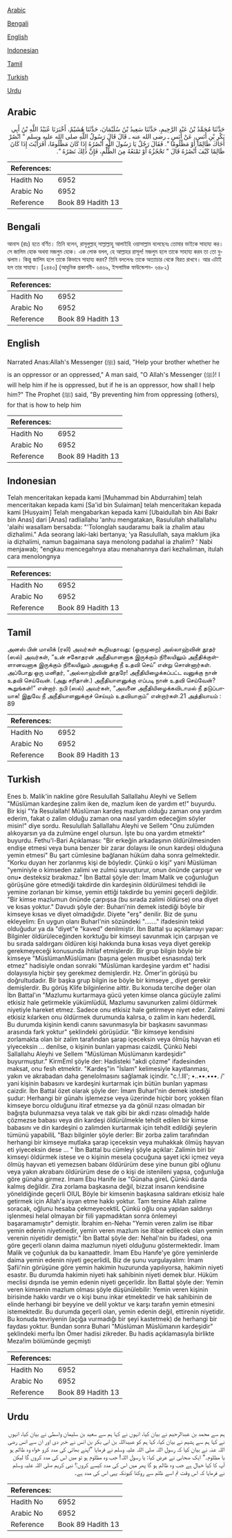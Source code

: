 [Arabic](#arabic)

[Bengali](#bengali)

[English](#english)

[Indonesian](#indonesian)

[Tamil](#tamil)

[Turkish](#turkish)

[Urdu](#urdu)

## Arabic


<div dir="rtl" lang="ar" style={{fontSize:'larger',backgroundColor:'#f8f9fa',padding:20}}>
حَدَّثَنَا مُحَمَّدُ بْنُ عَبْدِ الرَّحِيمِ، حَدَّثَنَا سَعِيدُ بْنُ سُلَيْمَانَ، حَدَّثَنَا هُشَيْمٌ، أَخْبَرَنَا عُبَيْدُ اللَّهِ بْنُ أَبِي بَكْرِ بْنِ أَنَسٍ، عَنْ أَنَسٍ ـ رضى الله عنه ـ قَالَ قَالَ رَسُولُ اللَّهِ صلى الله عليه وسلم ‏"‏ انْصُرْ أَخَاكَ ظَالِمًا أَوْ مَظْلُومًا ‏"‏‏.‏ فَقَالَ رَجُلٌ يَا رَسُولَ اللَّهِ أَنْصُرُهُ إِذَا كَانَ مَظْلُومًا، أَفَرَأَيْتَ إِذَا كَانَ ظَالِمًا كَيْفَ أَنْصُرُهُ قَالَ ‏"‏ تَحْجُزُهُ أَوْ تَمْنَعُهُ مِنَ الظُّلْمِ، فَإِنَّ ذَلِكَ نَصْرُهُ ‏"‏‏.‏
</div>
<div style={{backgroundColor:'#f8f9fa',padding:20, marginBottom: 10}}><table> <thead> <tr> <th>References:</th> <th></th> </tr> </thead> <tbody><tr><td>Hadith No</td><td>6952</td></tr><tr><td>Arabic No</td><td>6952</td></tr><tr><td>Reference</td><td>Book 89 Hadith 13</td></tr></tbody></table></div>

## Bengali


<div dir="ltr" lang="bn" style={{fontSize:'larger',backgroundColor:'#f8f9fa',padding:20}}>
আনাস (রাঃ) হতে বর্ণিত। তিনি বলেন, রাসূলুল্লাহ্ সাল্লাল্লাহু আলাইহি ওয়াসাল্লাম বলেছেনঃ তোমার ভাইকে সাহায্য কর। সে জালিম হোক অথবা মজলুম হোক। এক লোক বলল, হে আল্লাহর রাসূল! মজলুম হলে তাকে সাহায্য করব তা তো বুঝলাম। কিন্তু জালিম হলে তাকে কিভাবে সাহায্য করব? তিনি বললেনঃ তাকে অত্যাচার থেকে বিরত রাখবে। আর এটাই হল তার সাহায্য। [২৪৪৩] (আধুনিক প্রকাশনী- ৬৪৬৯, ইসলামিক ফাউন্ডেশন- ৬৪৮২)
</div>
<div style={{backgroundColor:'#f8f9fa',padding:20, marginBottom: 10}}><table> <thead> <tr> <th>References:</th> <th></th> </tr> </thead> <tbody><tr><td>Hadith No</td><td>6952</td></tr><tr><td>Arabic No</td><td>6952</td></tr><tr><td>Reference</td><td>Book 89 Hadith 13</td></tr></tbody></table></div>

## English


<div dir="ltr" lang="en" style={{fontSize:'larger',backgroundColor:'#f8f9fa',padding:20}}>
Narrated Anas:Allah's Messenger (ﷺ) said, "Help your brother whether he is an oppressor or an oppressed," A man said, "O Allah's Messenger (ﷺ)! I will help him if he is oppressed, but if he is an oppressor, how shall I help him?" The Prophet (ﷺ) said, "By preventing him from oppressing (others), for that is how to help him
</div>
<div style={{backgroundColor:'#f8f9fa',padding:20, marginBottom: 10}}><table> <thead> <tr> <th>References:</th> <th></th> </tr> </thead> <tbody><tr><td>Hadith No</td><td>6952</td></tr><tr><td>Arabic No</td><td>6952</td></tr><tr><td>Reference</td><td>Book 89 Hadith 13</td></tr></tbody></table></div>

## Indonesian


<div dir="ltr" lang="id" style={{fontSize:'larger',backgroundColor:'#f8f9fa',padding:20}}>
Telah menceritakan kepada kami [Muhammad bin Abdurrahim] telah menceritakan kepada kami [Sa'id bin Sulaiman] telah menceritakan kepada kami [Husyaim] Telah mengabarkan kepada kami [Ubaidullah bin Abi Bakr bin Anas] dari [Anas] radliallahu 'anhu mengatakan, Rasulullah shallallahu 'alaihi wasallam bersabda: "'Tolonglah saudaramu baik ia zhalim atau dizhalimi." Ada seorang laki-laki bertanya; 'ya Rasulullah, saya maklum jika ia dizhalimi, namun bagaimana saya menolong padahal ia zhalim? ' Nabi menjawab; "engkau mencegahnya atau menahannya dari kezhaliman, itulah cara menolongnya
</div>
<div style={{backgroundColor:'#f8f9fa',padding:20, marginBottom: 10}}><table> <thead> <tr> <th>References:</th> <th></th> </tr> </thead> <tbody><tr><td>Hadith No</td><td>6952</td></tr><tr><td>Arabic No</td><td>6952</td></tr><tr><td>Reference</td><td>Book 89 Hadith 13</td></tr></tbody></table></div>

## Tamil


<div dir="ltr" lang="ta" style={{fontSize:'larger',backgroundColor:'#f8f9fa',padding:20}}>
அனஸ் பின் மாலிக் (ரலி) அவர்கள் கூறியதாவது: (ஒருமுறை) அல்லாஹ்வின் தூதர் (ஸல்) அவர்கள், “உன் சகோதரன் அநீதியாளனாக இருக்கும் நிலையிலும் அநீதிக்குள்ளானவனாக இருக்கும் நிலையிலும் அவனுக்கு நீ உதவி செய்” என்று சொன்னார்கள். அப்போது ஒரு மனிதர், “அல்லாஹ்வின் தூதரே! அநீதியிழைக்கப்பட்ட வனுக்கு நான் உதவி செய்வேன். (அது சரிதான்.) அநீதியாளனுக்கு எப்படி நான் உதவி செய்வேன்? கூறுங்கள்!” என்றார். நபி (ஸல்) அவர்கள், “அவனை அநீதியிழைக்கவிடாமல் நீ தடுப்பாயாக! இதுவே நீ அநீதியாளனுக்குச் செய்யும் உதவியாகும்” என்றார்கள்.21 அத்தியாயம் : 89
</div>
<div style={{backgroundColor:'#f8f9fa',padding:20, marginBottom: 10}}><table> <thead> <tr> <th>References:</th> <th></th> </tr> </thead> <tbody><tr><td>Hadith No</td><td>6952</td></tr><tr><td>Arabic No</td><td>6952</td></tr><tr><td>Reference</td><td>Book 89 Hadith 13</td></tr></tbody></table></div>

## Turkish


<div dir="ltr" lang="tr" style={{fontSize:'larger',backgroundColor:'#f8f9fa',padding:20}}>
Enes b. Malik'in nakline göre Resulullah Sallallahu Aleyhi ve Sellem "Müslüman kardeşine zalim iken de, mazlum iken de yardım et!" buyurdu. Bir kişi "Ya Resulallah! Müslüman kardeş mazlum olduğu zaman ona yardım ederim, fakat o zalim olduğu zaman ona nasıl yardım edeceğim söyler misin!" diye sordu. Resulullah Sallallahu Aleyhi ve Sellem "Onu zulümden alıkoyarsın ya da zulmüne engel olursun. İşte bu ona yardım etmektir" buyurdu. Fethu'l-Bari Açıklaması: "Bir erkeğin arkadaşının öldürülmesinden endişe etmesi veya buna benzer bir zarar dolayısı ile onun kardeşi olduğuna yemin etmesi" Bu şart cümlesine bağlanan hüküm daha sonra gelmektedir. "Korku duyan her zorlanmış kişi de böyledir. Çünkü o kişi" yani Müslüman "yeminiyle o kimseden zalimi ve zulmü savuşturur, onun önünde çarpışır ve onu• desteksiz bırakmaz." İbn Battal şöyle der: İmam Malik ve çoğunluğun görüşüne göre etmediği takdirde din kardeşinin öldürülmesi tehdidi ile yemine zorlanan bir kimse, yemin ettiği takdirde bu yemini geçerli değildir. "Bir kimse mazlumun önünde çarpışsa (bu sırada zalimi öldürse) ona diyet ve kısas yoktur." Davudı şöyle der: Buhari'nin demek istediği böyle bir kimseye kısas ve diyet olmadığıdır. Diyete "erş" denilir. Biz de şunu ekleyelim: En uygun olanı Buharl'nin sözündeki "......." ifadesinin tekid olduğudur ya da "diyet"e "kaved" denilmiştir. İbn Battal şu açıklamayı yapar: Bilginler öldürüleceğinden korktuğu bir kimseyi savunmak için çarpışan ve bu sırada saldırganı öldüren kişi hakkında buna kısas veya diyet gerekip gerekmeyeceği konusunda ihtilaf etmişlerdir. Bir grup bilgin böyle bir kimseye "MüslümanMüslümanı (başına gelen musibet esnasında) terk etmez" hadisiyle ondan sonraki "Müslüman kardeşine yardım et" hadisi dolayısıyla hiçbir şey gerekmez demişlerdir. Hz. Ömer'in görüşü bu doğrultudadır. Bir başka grup bilgin ise böyle bir kimseye _ diyet gerekir demişlerdir. Bu görüş Klife bilginlerine aittir. Bu konuda tercihe değer olan İbn Battal'ın "Mazlumu kurtarmaya gücü yeten kimse olanca gücüyle zalimi etkisiz hale getirmekle yükümlüdüL Mazlumu savunurken zalimi öldürmek niyetiyle hareket etmez. Sadece onu etkisiz hale getirmeye niyet eder. Zalimi etkisiz kılarken onu öldürmek durumunda kalırsa, o zalim in kanı hederdiL Bu durumda kişinin kendi canını savunmasıyla bir başkasını savunması arasında fark yoktur" şeklindeki görüşüdür. "Bir kimseye kendisini zorlamakta olan bir zalim tarafından şarap içeceksin veya ölmüş hayvan eti yiyeceksin ... denilse, o kişinin bunları yapması caizdiL Çünkü Nebi Sallallahu Aleyhi ve Sellem "Müslüman Müslümanın kardeşidir" buyurmuştur." KirmEml şöyle der: Hadisteki "akdi çözme" ifadesinden maksat, onu fesh etmektir. "Kardeş"in "İslam" kelimesiyle kayıtlanması, yakın ve akrabadan daha genelolmasını sağlamak içindir. "c.!.lll'; •..••.•••. /' yani kişinin babasını ve kardeşini kurtarmak için bütün bunları yapması caizdir. İbn Battal özet olarak şöyle der: İmam Buharl'nin demek istediği şudur: Herhangi bir günahı işlemezse veya üzerinde hiçbir borç yokken filan kimseye borcu olduğunu itiraf etmezse ya da gönül rızası olmadan bir bağışta bulunmazsa veya talak ve ıtak gibi bir akdi rızası olmadığı halde çözmezse babası veya din kardeşi öldürülmekle tehdit edilen bir kimse babasını ve din kardeşini o zalimden kurtarmak için tehdit edildiği şeylerin tümünü yapabiliL "Bazı bilginler şöyle derler: Bir zorba zalim tarafından herhangi bir kimseye mutlaka şarap içeceksin veya muhakkak ölmüş hayvan eti yiyeceksin dese ... " İbn Battal bu cümleyi şöyle açıklar: Zalimin biri bir kimseyi öldürmek istese ve o kişinin mesela çocuğuna şayet içki içmez veya ölmüş hayvan eti yemezsen babanı öldürürüm dese yine bunun gibi oğlunu veya yakın akrabanı öldürürüm dese de o kişi de istenileni yapsa, çoğunluğa göre günaha girmez. İmam Ebu Hanife ise "Günaha gireL Çünkü darda kalmış değildir. Zira zorlama başkasına değil, bizzat insanın kendisine yöneldiğinde geçerli OIUL Böyle bir kimsenin başkasına saldıranı etkisiz hale getirmek için Allah'a isyan etme hakkı yoktur. Tam tersine Allah zalime soracak, oğlunu hesaba çekmeyecektiL Çünkü oğlu ona yapılan saldırıyı işlenmesi helal olmayan bir fiili yapmadıktan sonra önlemeyi başaramamıştır" demiştir. İbrahim en-Nehaı "Yemin veren zalim ise itibar yemin edenin niyetinedir, yemin veren mazlum ise itibar edilecek olan yemin verenin niyetidir demiştir." İbn Battal şöyle der: Nehal'nin bu ifadesi, ona göre geçerli olanın daima mazlumun niyeti olduğunu göstermektedir. İmam Malik ve çoğunluk da bu kanaattedir. İmam Ebu Hanıfe'ye göre yeminlerde daima yemin edenin niyeti geçerlidiL Biz de şunu vurgulayalım: İmam Şafii'nin görüşüne göre yemin hakimin huzurunda yapılıyorsa, hakimin niyeti esastır. Bu durumda hakimin niyeti hak sahibinin niyeti demek blur. Hüküm meclisi dışında ise yemin edenin niyeti geçerlidir. İbn Battal şöyle der: Yemin veren kimsenin mazlum olması şöyle düşünülebilir: Yemin veren kişinin birisinde hakkı vardır ve o kişi bunu inkar etmektedir ve hak sahibinin de elinde herhangi bir beyyine ve delil yoktur ve karşı tarafın yemin etmesini istemektedir. Bu durumda geçerli olan, yemin edenin değil, ettirenin niyetidir. Bu konuda tevriyenin (açığa vurmadığı bir şeyi kastetmek) de herhangi bir faydası yoktur. Bundan sonra Buhari "Müslüman Müslümanın kardeşidir" şeklindeki merfu İbn Ömer hadisi zikreder. Bu hadis açıklamasıyla birlikte Meza!im bölümünde geçmişti
</div>
<div style={{backgroundColor:'#f8f9fa',padding:20, marginBottom: 10}}><table> <thead> <tr> <th>References:</th> <th></th> </tr> </thead> <tbody><tr><td>Hadith No</td><td>6952</td></tr><tr><td>Arabic No</td><td>6952</td></tr><tr><td>Reference</td><td>Book 89 Hadith 13</td></tr></tbody></table></div>

## Urdu


<div dir="rtl" lang="ur" style={{fontSize:'larger',backgroundColor:'#f8f9fa',padding:20}}>
ہم سے محمد بن عبدالرحیم نے بیان کیا، انہوں نے کہا ہم سے سعید بن سلیمان واسطی نے بیان کیا، انہوں نے کہا ہم سے ہشیم نے بیان کیا، کہا ہم کو عبیداللہ بن ابی بکر بن انس نے خبر دی اور ان سے انس رضی اللہ عنہ نے بیان کیا کہ رسول اللہ صلی اللہ علیہ وسلم نے فرمایا ”اپنے بھائی کی مدد کرو خواہ وہ ظالم ہو یا مظلوم۔“ ایک صحابی نے عرض کیا: یا رسول اللہ! جب وہ مظلوم ہو تو میں اس کی مدد کروں گا لیکن آپ کا کیا خیال ہے جب وہ ظالم ہو گا پھر میں اس کی مدد کیسے کروں؟ نبی کریم صلی اللہ علیہ وسلم نے فرمایا کہ اس وقت تم اسے ظلم سے روکنا کیونکہ یہی اس کی مدد ہے۔
</div>
<div style={{backgroundColor:'#f8f9fa',padding:20, marginBottom: 10}}><table> <thead> <tr> <th>References:</th> <th></th> </tr> </thead> <tbody><tr><td>Hadith No</td><td>6952</td></tr><tr><td>Arabic No</td><td>6952</td></tr><tr><td>Reference</td><td>Book 89 Hadith 13</td></tr></tbody></table></div>